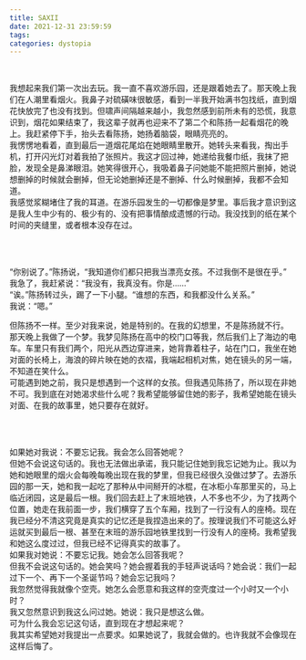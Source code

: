 ```yaml
---
title: SAXII
date: 2021-12-31 23:59:59
tags: 
categories: dystopia
---
```


 <br>

我想起来我们第一次出去玩。我一直不喜欢游乐园，还是跟着她去了。那天晚上我们在人潮里看烟火。我鼻子对硫磺味很敏感，看到一半我开始满书包找纸，直到烟花快放完了也没有找到。但啸声间隔越来越小，我忽然感到前所未有的恐慌，我意识到，烟花如果结束了，我这辈子就再也迎来不了第二个和陈扬一起看烟花的晚上。我赶紧停下手，抬头去看陈扬，她扬着脑袋，眼睛亮亮的。  <br>
我愣愣地看着，直到最后一道烟花尾焰在她眼睛里散开。她转头来看我，掏出手机，打开闪光灯对着我拍了张照片。我这才回过神，她递给我餐巾纸，我抹了把脸，发现全是鼻涕眼泪。她笑得很开心，我吸着鼻子问她能不能把照片删掉，她说想删掉的时候就会删掉，但无论她删掉还是不删掉、什么时候删掉，我都不会知道。 <br>
我感觉浆糊堵住了我的耳道。在游乐园发生的一切都像是梦里。事后我才意识到这是我人生中少有的、极少有的、没有把事情酿成遗憾的行动。我没找到的纸在某个时间的夹缝里，或者根本没存在过。

 <br><br>

“你别说了。”陈扬说，“我知道你们都只把我当漂亮女孩。不过我倒不是很在乎。”  <br>
我急了，我赶紧说：“我没有，我真没有。你是……” <br>
“诶。”陈扬转过头，踢了一下小腿。“谁想的东西，和我都没什么关系。” <br>
我说：“嗯。”  <br>

但陈扬不一样。至少对我来说，她是特别的。在我的幻想里，不是陈扬就不行。 <br>
  那天晚上我做了一个梦。我梦见陈扬在高中的校门口等我，然后我们上了海边的电车。车里只有我们两个，阳光从西边穿进来，她背靠着柱子，站在门口，我坐在她对面的长椅上，海浪的碎片映在她的衣褶，我端起相机对焦，她在镜头的另一端，不知道在笑什么。 <br>
可能遇到她之前，我只是想遇到一个这样的女孩。但我遇见陈扬了，所以现在非她不可。我到底在对她渴求些什么呢？我希望能够留住她的影子，我希望她能在镜头对面、在我的故事里，她只要存在就好。

<br><br>

如果她对我说：不要忘记我。我会怎么回答她呢？  <br>
但她不会说这句话的。我也无法做出承诺，我只能记住她到我忘记她为止。我以为她和她眼里的烟火会每晚每晚出现在我的梦里，但我已经很久没做过梦了。去游乐园的那一天，她和我一起吃了那种从中间掰开的冰棍，在冰柜小车那里买的，马上临近闭园，这是最后一根。我们回去赶上了末班地铁，人不多也不少，为了找两个位置，她走在我前面一步，我们横穿了五个车厢，找到了一行没有人的座椅。现在我已经分不清这究竟是真实的记忆还是我捏造出来的了。按理说我们不可能这么好运就买到最后一根、甚至在末班的游乐园地铁里找到一行没有人的座椅。我希望我和她这么度过过，但我已经不记得真实的故事了。  <br>
如果我对她说：不要忘记我。她会怎么回答我呢？  <br>
但我不会说这句话的。她会笑吗？她会握着我的手轻声说话吗？她会说：我们一起过下一个、再下一个圣诞节吗？她会忘记我吗？  <br>
我忽然觉得我就像个空壳。她怎么会愿意和我这样的空壳度过一个小时又一个小时？ <br>
我又忽然意识到我这么问过她。她说：我只是想这么做。 <br>
可为什么我会忘记这句话，直到现在才想起来呢？ <br>
我其实希望她对我提出一点要求。如果她说了，我就会做的。也许我就不会像现在这样后悔了。 <br>